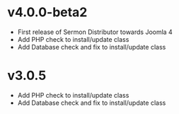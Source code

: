 # v4.0.0-beta2

- First release of Sermon Distributor towards Joomla 4
- Add PHP check to install/update class
- Add Database check and fix to install/update class

# v3.0.5

- Add PHP check to install/update class
- Add Database check and fix to install/update class